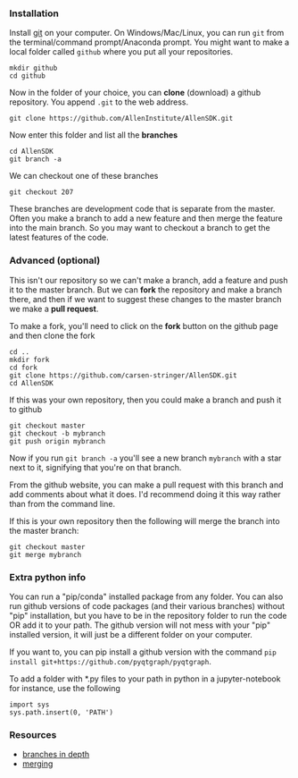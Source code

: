 ### Installation

Install [git](https://git-scm.com/downloads) on your computer. On Windows/Mac/Linux, you can run `git` from the terminal/command prompt/Anaconda prompt. You might want to make a local folder called `github` where you put all your repositories. 
~~~
mkdir github
cd github
~~~
Now in the folder of your choice, you can **clone** (download) a github repository. You append `.git` to the web address. 
~~~
git clone https://github.com/AllenInstitute/AllenSDK.git
~~~
Now enter this folder and list all the **branches**
~~~
cd AllenSDK
git branch -a
~~~
We can checkout one of these branches
~~~
git checkout 207
~~~
These branches are development code that is separate from the master. Often you make a branch to add a new feature and then merge the feature into the main branch. So you may want to checkout a branch to get the latest features of the code.

### Advanced (optional)

This isn't our repository so we can't make a branch, add a feature and push it to the master branch. But we can **fork** the repository and make a branch there, and then if we want to suggest these changes to the master branch we make a **pull request**.

To make a fork, you'll need to click on the **fork** button on the github page and then clone the fork
~~~
cd ..
mkdir fork
cd fork
git clone https://github.com/carsen-stringer/AllenSDK.git
cd AllenSDK
~~~

If this was your own repository, then you could make a branch and push it to github
~~~
git checkout master
git checkout -b mybranch
git push origin mybranch
~~~

Now if you run `git branch -a` you'll see a new branch `mybranch` with a star next to it, signifying that you're on that branch.

From the github website, you can make a pull request with this branch and add comments about what it does. I'd recommend doing it this way rather than from the command line.

If this is your own repository then the following will merge the branch into the master branch:
~~~
git checkout master
git merge mybranch
~~~

### Extra python info

You can run a "pip/conda" installed package from any folder. You can also run github versions of code packages (and their various branches) without "pip" installation, but you have to be in the repository folder to run the code OR add it to your path. The github version will not mess with your "pip" installed version, it will just be a different folder on your computer. 

If you want to, you can pip install a github version with the command `pip install git+https://github.com/pyqtgraph/pyqtgraph`.

To add a folder with \*.py files to your path in python in a jupyter-notebook for instance, use the following
~~~
import sys
sys.path.insert(0, 'PATH')
~~~

### Resources

- [branches in depth](https://git-scm.com/book/en/v2/Git-Branching-Branches-in-a-Nutshell)
- [merging](https://www.atlassian.com/git/tutorials/using-branches/git-merge)
